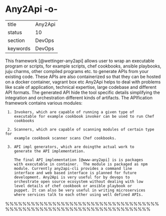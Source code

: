 # Any2Api -o-


|          |             |
| -------- | ----------- |
| title    | Any2Api     | 
| status   | 10          |
| section  | DevOps      |
| keywords | DevOps      |



This framework [@wettinger-any2api] allows user to wrap an
executable program or scripts, for example scripts, chef cookbooks,
ansible playbooks, juju charms, other compiled programs etc. to
generate APIs from your existing code.  These APIs are also
containerized so that they can be hosted on a docker container,
vagrant box etc Any2Api helps to deal with problems like scale of
application, technical expertise, large codebase and different API
formats. The generated API hide the tool specific details simplifying
the integration and orchestration different kinds of artifacts. The
APIfication framework contains various modules:

     1. Invokers, which are capable of running a given type of
        executable for example cookbook invoker can be used to run Chef
        cookbooks

     2. Scanners, which are capable of scanning modules of certain type for
        example cookbook scanner scans Chef cookbooks.

     3. API impl generators, which are doingthe actual work to
        generate the API implementation.

        The final API implementation [@www-any2api] is is packages
        with executable in container.  The module is packaged as npm
        module. Currently any2api-cli provides a command line
        interface and web based interface is planned for future
        development. Any2Api is very useful for by devops to
        orchestrate open source ecosystem without dealing with low
        level details of chef cookbook or ansible playbook or
        puppet. It can also be very useful in writing microservices
        where services talk to each other using well defined APIs.

%%%%%%%%%%%%%%%%%%%%%%%%%%%%%%%%%%%%%%%%%%%%%%%%%%%%%%%%%%%%%%%%%%%%%%
